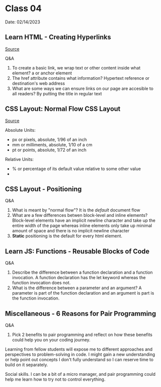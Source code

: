 # Class 04

Date: 02/14/2023

## Learn HTML - Creating Hyperlinks
[Source](https://developer.mozilla.org/en-US/docs/Learn/HTML/Introduction_to_HTML/Creating_hyperlinks)

Q&A
1. To create a basic link, we wrap text or other content inside what element? a or anchor element
2. The href attribute contains what information? Hypertext reference or destination's web address
3. What are some ways we can ensure links on our page are accesible to all readers? By putting the title in regular text

## CSS Layout: Normal Flow CSS Layout
[Source](https://developer.mozilla.org/en-US/docs/Learn/CSS/CSS_layout/Positioning)

Absolute Units: 
- px or pixels, absolute, 1/96 of an inch
- mm or milliments, absolute, 1/10 of a cm
- pt or points, absolute, 1/72 of an inch

Relative Units:
- % or percentage of its default value relative to some other value
-

## CSS Layout - Positioning

Q&A
1. What is meant by "normal flow"? It is the *default* document flow
2. What are a few differences betwen block-level and inline elements? Block-level elements have an implicit newline character and take up the entire width of the page whereas inline elements only take up minimal amount of space and there is no implicit newline character
3. **Static** positioning is the default for every html element.


## Learn JS: Functions - Reusable Blocks of Code

Q&A
1. Describe the difference between a function declaration and a function invocation. A function declaration has the let keyword whereas the function invocation does not.
2. What is the difference between a parameter and an argument? A parameter is part of the function declaration and an argument is part is the function invocation. 


## Miscellaneous - 6 Reasons for Pair Programming

Q&A

1. Pick 2 benefits to pair programming and reflect on how these benefits could help you on your coding journey.

Learning from fellow students will expose me to different approaches and perspectives to problem-solving in code. I might gain a new understanding or help point out concepts I don't fully understand so I can reserve time to build on it separately. 

Social skills. I can be a bit of a micro manager, and pair programming could help me learn how to try not to control everything. 
